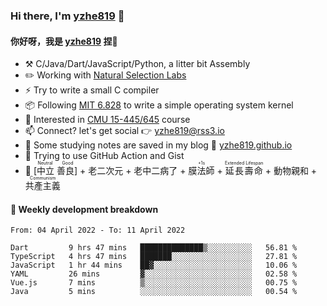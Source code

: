 ### Hi there, I'm [yzhe819](https://github.com/yzhe819) 👋

#### 你好呀，我是 [yzhe819](https://github.com/yzhe819) 捏👋

- :hammer_and_pick: C/Java/Dart/JavaScript/Python, a litter bit Assembly
- :pencil2: Working with [Natural Selection Labs](https://github.com/NaturalSelectionLabs)
- ⚡ Try to write a small C compiler
- 📦 Following [MIT 6.828](https://pdos.csail.mit.edu/6.828/2018/overview.html) to write a simple operating system kernel
- 🧪 Interested in [CMU 15-445/645](https://15445.courses.cs.cmu.edu/fall2020/) course
- 📫 Connect? let's get social 👉 yzhe819@rss3.io
- :scroll: Some studying notes are saved in my blog :space_invader: [yzhe819.github.io](https://yzhe819.github.io/)
- 🌟 Trying to use GitHub Action and Gist
- 🔑 <ruby>[中立 善良]<rp>（</rp><rt>Neutral Good</rt><rp>）</rp></ruby> + 老二次元 + 老中二病了 + <ruby>膜法師<rp>（</rp><rt>+1s</rt><rp>）</rp></ruby> + <ruby>延長壽命<rp>（</rp><rt>Extended Lifespan</rt><rp>）</rp></ruby> + 動物親和 + <ruby>共產主義<rp>（</rp><rt>Communism</rt><rp>）</rp></ruby>



#### 📝 Weekly development breakdown

<!--START_SECTION:waka-->

```text
From: 04 April 2022 - To: 11 April 2022

Dart         9 hrs 47 mins   ██████████████▒░░░░░░░░░░   56.81 %
TypeScript   4 hrs 47 mins   ███████░░░░░░░░░░░░░░░░░░   27.81 %
JavaScript   1 hr 44 mins    ██▓░░░░░░░░░░░░░░░░░░░░░░   10.06 %
YAML         26 mins         ▓░░░░░░░░░░░░░░░░░░░░░░░░   02.58 %
Vue.js       7 mins          ▒░░░░░░░░░░░░░░░░░░░░░░░░   00.75 %
Java         5 mins          ░░░░░░░░░░░░░░░░░░░░░░░░░   00.54 %
```

<!--END_SECTION:waka-->



